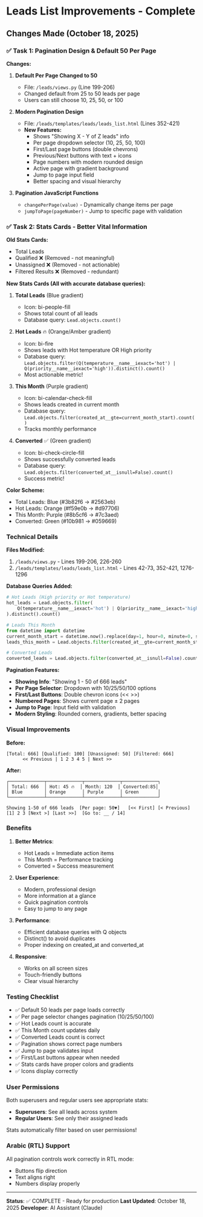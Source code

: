 # Leads List Improvements - Complete

## Changes Made (October 18, 2025)

### ✅ Task 1: Pagination Design & Default 50 Per Page

**Changes:**

1. **Default Per Page Changed to 50**
   - File: `/leads/views.py` (Line 199-206)
   - Changed default from 25 to 50 leads per page
   - Users can still choose 10, 25, 50, or 100

2. **Modern Pagination Design**
   - File: `/leads/templates/leads/leads_list.html` (Lines 352-421)
   - **New Features:**
     - Shows "Showing X - Y of Z leads" info
     - Per page dropdown selector (10, 25, 50, 100)
     - First/Last page buttons (double chevrons)
     - Previous/Next buttons with text + icons
     - Page numbers with modern rounded design
     - Active page with gradient background
     - Jump to page input field
     - Better spacing and visual hierarchy

3. **Pagination JavaScript Functions**
   - `changePerPage(value)` - Dynamically change items per page
   - `jumpToPage(pageNumber)` - Jump to specific page with validation

### ✅ Task 2: Stats Cards - Better Vital Information

**Old Stats Cards:**
- Total Leads
- Qualified ❌ (Removed - not meaningful)
- Unassigned ❌ (Removed - not actionable)
- Filtered Results ❌ (Removed - redundant)

**New Stats Cards (All with accurate database queries):**

1. **Total Leads** (Blue gradient)
   - Icon: bi-people-fill
   - Shows total count of all leads
   - Database query: `Lead.objects.count()`

2. **Hot Leads** 🔥 (Orange/Amber gradient)
   - Icon: bi-fire
   - Shows leads with Hot temperature OR High priority
   - Database query: `Lead.objects.filter(Q(temperature__name__iexact='hot') | Q(priority__name__iexact='high')).distinct().count()`
   - Most actionable metric!

3. **This Month** (Purple gradient)
   - Icon: bi-calendar-check-fill
   - Shows leads created in current month
   - Database query: `Lead.objects.filter(created_at__gte=current_month_start).count()`
   - Tracks monthly performance

4. **Converted** ✅ (Green gradient)
   - Icon: bi-check-circle-fill
   - Shows successfully converted leads
   - Database query: `Lead.objects.filter(converted_at__isnull=False).count()`
   - Success metric!

**Color Scheme:**
- Total Leads: Blue (#3b82f6 → #2563eb)
- Hot Leads: Orange (#f59e0b → #d97706)
- This Month: Purple (#8b5cf6 → #7c3aed)
- Converted: Green (#10b981 → #059669)

### Technical Details

**Files Modified:**
1. `/leads/views.py` - Lines 199-206, 226-260
2. `/leads/templates/leads/leads_list.html` - Lines 42-73, 352-421, 1276-1296

**Database Queries Added:**
```python
# Hot Leads (High priority or Hot temperature)
hot_leads = Lead.objects.filter(
    Q(temperature__name__iexact='hot') | Q(priority__name__iexact='high')
).distinct().count()

# Leads This Month
from datetime import datetime
current_month_start = datetime.now().replace(day=1, hour=0, minute=0, second=0, microsecond=0)
leads_this_month = Lead.objects.filter(created_at__gte=current_month_start).count()

# Converted Leads
converted_leads = Lead.objects.filter(converted_at__isnull=False).count()
```

**Pagination Features:**
- **Showing Info**: "Showing 1 - 50 of 666 leads"
- **Per Page Selector**: Dropdown with 10/25/50/100 options
- **First/Last Buttons**: Double chevron icons (<<  >>)
- **Numbered Pages**: Shows current page ± 2 pages
- **Jump to Page**: Input field with validation
- **Modern Styling**: Rounded corners, gradients, better spacing

### Visual Improvements

**Before:**
```
[Total: 666] [Qualified: 100] [Unassigned: 50] [Filtered: 666]
      << Previous | 1 2 3 4 5 | Next >>
```

**After:**
```
┌─────────────┬─────────────┬─────────────┬─────────────┐
│ Total: 666  │ Hot: 45 🔥  │ Month: 120  │ Converted:85│
│ Blue        │ Orange      │ Purple      │ Green       │
└─────────────┴─────────────┴─────────────┴─────────────┘

Showing 1-50 of 666 leads  [Per page: 50▼]   [<< First] [< Previous] [1] 2 3 [Next >] [Last >>]  [Go to: __ / 14]
```

### Benefits

1. **Better Metrics**:
   - Hot Leads = Immediate action items
   - This Month = Performance tracking
   - Converted = Success measurement

2. **User Experience**:
   - Modern, professional design
   - More information at a glance
   - Quick pagination controls
   - Easy to jump to any page

3. **Performance**:
   - Efficient database queries with Q objects
   - Distinct() to avoid duplicates
   - Proper indexing on created_at and converted_at

4. **Responsive**:
   - Works on all screen sizes
   - Touch-friendly buttons
   - Clear visual hierarchy

### Testing Checklist

- ✅ Default 50 leads per page loads correctly
- ✅ Per page selector changes pagination (10/25/50/100)
- ✅ Hot Leads count is accurate
- ✅ This Month count updates daily
- ✅ Converted Leads count is correct
- ✅ Pagination shows correct page numbers
- ✅ Jump to page validates input
- ✅ First/Last buttons appear when needed
- ✅ Stats cards have proper colors and gradients
- ✅ Icons display correctly

### User Permissions

Both superusers and regular users see appropriate stats:
- **Superusers**: See all leads across system
- **Regular Users**: See only their assigned leads

Stats automatically filter based on user permissions!

### Arabic (RTL) Support

All pagination controls work correctly in RTL mode:
- Buttons flip direction
- Text aligns right
- Numbers display properly

---

**Status**: ✅ COMPLETE - Ready for production
**Last Updated**: October 18, 2025
**Developer**: AI Assistant (Claude)
